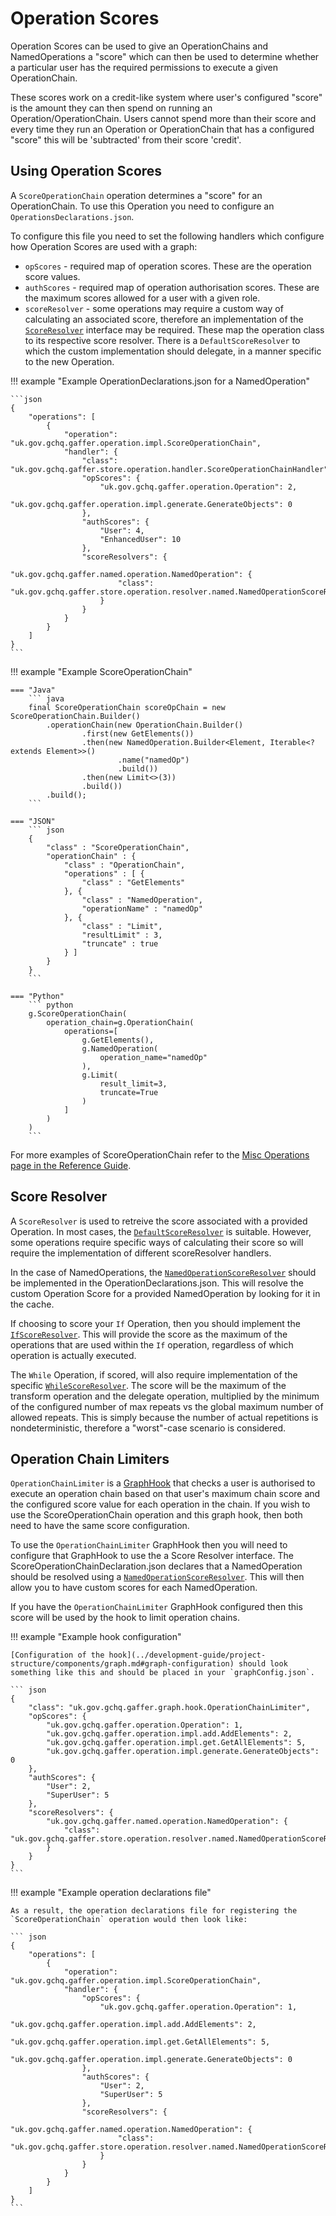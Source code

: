 # Operation Scores

Operation Scores can be used to give an OperationChains and NamedOperations a "score" which can then be used to determine whether a particular user has the required permissions to execute a given OperationChain.

These scores work on a credit-like system where user's configured "score" is the amount they can then spend on running an Operation/OperationChain. 
Users cannot spend more than their score and every time they run an Operation or OperationChain that has a configured "score" this will be 'subtracted' from their score 'credit'.

## Using Operation Scores

A `ScoreOperationChain` operation determines a "score" for an OperationChain.
To use this Operation you need to configure an `OperationsDeclarations.json`.

To configure this file you need to set the following handlers which configure how Operation Scores are used with a graph:

- `opScores` - required map of operation scores. These are the operation score values.
- `authScores` - required map of operation authorisation scores. These are the maximum scores allowed for a user with a given role. 
- `scoreResolver` - some operations may require a custom way of calculating an associated score, therefore an implementation of the [`ScoreResolver`](https://gchq.github.io/Gaffer/uk/gov/gchq/gaffer/store/operation/resolver/ScoreResolver.html) interface may be required. 
These map the operation class to its respective score resolver.
There is a `DefaultScoreResolver` to which the custom implementation should delegate, in a manner specific to the new Operation.

!!! example "Example OperationDeclarations.json for a NamedOperation"

    ```json
    {
        "operations": [
            {
                "operation": "uk.gov.gchq.gaffer.operation.impl.ScoreOperationChain",
                "handler": {
                    "class": "uk.gov.gchq.gaffer.store.operation.handler.ScoreOperationChainHandler",
                    "opScores": {
                        "uk.gov.gchq.gaffer.operation.Operation": 2,
                        "uk.gov.gchq.gaffer.operation.impl.generate.GenerateObjects": 0
                    },
                    "authScores": {
                        "User": 4,
                        "EnhancedUser": 10
                    },
                    "scoreResolvers": {
                        "uk.gov.gchq.gaffer.named.operation.NamedOperation": {
                            "class": "uk.gov.gchq.gaffer.store.operation.resolver.named.NamedOperationScoreResolver"
                        }
                    }
                }
            }
        ]
    }
    ```

!!! example "Example ScoreOperationChain"

    === "Java"
        ``` java
        final ScoreOperationChain scoreOpChain = new ScoreOperationChain.Builder()
            .operationChain(new OperationChain.Builder()
                    .first(new GetElements())
                    .then(new NamedOperation.Builder<Element, Iterable<? extends Element>>()
                            .name("namedOp")
                            .build())
                    .then(new Limit<>(3))
                    .build())
            .build();
        ```

    === "JSON"
        ``` json
        {
            "class" : "ScoreOperationChain",
            "operationChain" : {
                "class" : "OperationChain",
                "operations" : [ {
                    "class" : "GetElements"
                }, {
                    "class" : "NamedOperation",
                    "operationName" : "namedOp"
                }, {
                    "class" : "Limit",
                    "resultLimit" : 3,
                    "truncate" : true
                } ]
            }
        }
        ```

    === "Python"
        ``` python
        g.ScoreOperationChain( 
            operation_chain=g.OperationChain( 
                operations=[ 
                    g.GetElements(), 
                    g.NamedOperation( 
                        operation_name="namedOp" 
                    ), 
                    g.Limit( 
                        result_limit=3, 
                        truncate=True 
                    ) 
                ] 
            ) 
        )
        ```

For more examples of ScoreOperationChain refer to the [Misc Operations page in the Reference Guide](../reference/operations-guide/misc.md#scoreoperationchain).

## Score Resolver

A `ScoreResolver` is used to retreive the score associated with a provided Operation.
In most cases, the [`DefaultScoreResolver`](https://gchq.github.io/gaffer-doc/v1docs/javadoc/gaffer/uk/gov/gchq/gaffer/store/operation/resolver/DefaultScoreResolver.html) is suitable.
However, some operations require specific ways of calculating their score so will require the implementation of different scoreResolver handlers.

In the case of NamedOperations, the [`NamedOperationScoreResolver`](https://gchq.github.io/gaffer-doc/v1docs/javadoc/gaffer/uk/gov/gchq/gaffer/store/operation/resolver/named/NamedOperationScoreResolver.html) should be implemented in the OperationDeclarations.json.
This will resolve the custom Operation Score for a provided NamedOperation by looking for it in the cache. 

If choosing to score your `If` Operation, then you should implement the [`IfScoreResolver`](https://gchq.github.io/gaffer-doc/v1docs/javadoc/gaffer/uk/gov/gchq/gaffer/store/operation/resolver/IfScoreResolver.html).
This will provide the score as the maximum of the operations that are used within the `If` operation, regardless of which operation is actually executed.

The `While` Operation, if scored, will also require implementation of the specific [`WhileScoreResolver`](https://gchq.github.io/gaffer-doc/v1docs/javadoc/gaffer/uk/gov/gchq/gaffer/store/operation/resolver/WhileScoreResolver.html). 
The score will be the maximum of the transform operation and the delegate operation, multiplied by the minimum of the configured number of max repeats vs the global maximum number of allowed repeats.
This is simply because the number of actual repetitions is nondeterministic, therefore a "worst"-case scenario is considered.

## Operation Chain Limiters

`OperationChainLimiter` is a [GraphHook](../development-guide/project-structure/components/graph.md#graph-hooks) that checks a user is authorised to execute an operation chain based on that user's maximum chain score and the configured score value for each operation in the chain. 
If you wish to use the ScoreOperationChain operation and this graph hook, then both need to have the same score configuration.

To use the `OperationChainLimiter` GraphHook then you will need to configure that GraphHook to use the a Score Resolver interface. 
The ScoreOperationChainDeclaration.json declares that a NamedOperation should be resolved using a [`NamedOperationScoreResolver`](https://gchq.github.io/Gaffer/uk/gov/gchq/gaffer/store/operation/resolver/named/NamedOperationScoreResolver.html).
This will then allow you to have custom scores for each NamedOperation.

If you have the `OperationChainLimiter` GraphHook configured then this score will be used by
the hook to limit operation chains.

!!! example "Example hook configuration"
    
    [Configuration of the hook](../development-guide/project-structure/components/graph.md#graph-configuration) should look something like this and should be placed in your `graphConfig.json`.

    ``` json
    {
        "class": "uk.gov.gchq.gaffer.graph.hook.OperationChainLimiter",
        "opScores": {
            "uk.gov.gchq.gaffer.operation.Operation": 1,
            "uk.gov.gchq.gaffer.operation.impl.add.AddElements": 2,
            "uk.gov.gchq.gaffer.operation.impl.get.GetAllElements": 5,
            "uk.gov.gchq.gaffer.operation.impl.generate.GenerateObjects": 0
        },
        "authScores": {
            "User": 2,
            "SuperUser": 5
        },
        "scoreResolvers": { 
            "uk.gov.gchq.gaffer.named.operation.NamedOperation": {
                "class": "uk.gov.gchq.gaffer.store.operation.resolver.named.NamedOperationScoreResolver"
            }
        }
    }
    ```

!!! example "Example operation declarations file"
    
    As a result, the operation declarations file for registering the `ScoreOperationChain` operation would then look like:

    ``` json
    {
        "operations": [
            {
                "operation": "uk.gov.gchq.gaffer.operation.impl.ScoreOperationChain",
                "handler": {
                    "opScores": {
                        "uk.gov.gchq.gaffer.operation.Operation": 1,
                        "uk.gov.gchq.gaffer.operation.impl.add.AddElements": 2,
                        "uk.gov.gchq.gaffer.operation.impl.get.GetAllElements": 5,
                        "uk.gov.gchq.gaffer.operation.impl.generate.GenerateObjects": 0
                    },
                    "authScores": {
                        "User": 2,
                        "SuperUser": 5
                    },
                    "scoreResolvers": {
                        "uk.gov.gchq.gaffer.named.operation.NamedOperation": {
                            "class": "uk.gov.gchq.gaffer.store.operation.resolver.named.NamedOperationScoreResolver"
                        }
                    }
                }
            }
        ]
    }
    ```